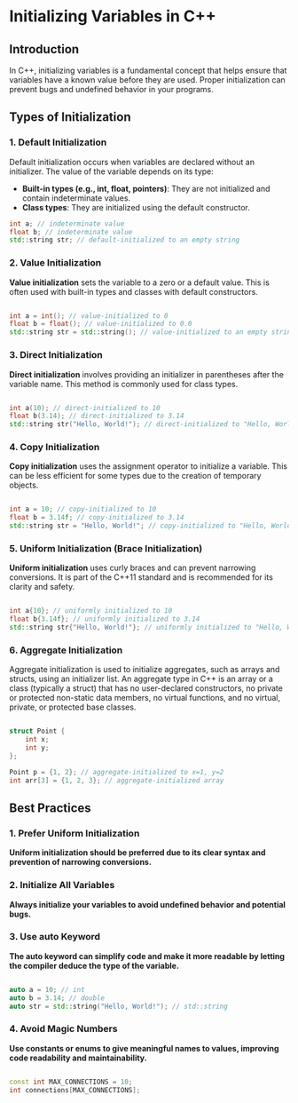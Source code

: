 # Initializing Variables in C++

## Introduction

In C++, initializing variables is a fundamental concept that helps ensure that variables have a known value before they are used. Proper initialization can prevent bugs and undefined behavior in your programs. 
## Types of Initialization

### 1. Default Initialization

Default initialization occurs when variables are declared without an initializer. The value of the variable depends on its type:

- **Built-in types (e.g., int, float, pointers)**: They are not initialized and contain indeterminate values.
- **Class types**: They are initialized using the default constructor.

```cpp
int a; // indeterminate value
float b; // indeterminate value
std::string str; // default-initialized to an empty string
```

### 2. Value Initialization

**Value initialization** sets the variable to a zero or a default value. This is often used with built-in types and classes with default constructors.

```cpp

int a = int(); // value-initialized to 0
float b = float(); // value-initialized to 0.0
std::string str = std::string(); // value-initialized to an empty string
```

### 3. Direct Initialization

**Direct initialization** involves providing an initializer in parentheses after the variable name. This method is commonly used for class types.

```cpp

int a(10); // direct-initialized to 10
float b(3.14); // direct-initialized to 3.14
std::string str("Hello, World!"); // direct-initialized to "Hello, World!"
```

### 4. Copy Initialization

**Copy initialization** uses the assignment operator to initialize a variable. This can be less efficient for some types due to the creation of temporary objects.


```cpp

int a = 10; // copy-initialized to 10
float b = 3.14f; // copy-initialized to 3.14
std::string str = "Hello, World!"; // copy-initialized to "Hello, World!"

```
### 5. Uniform Initialization (Brace  Initialization)

**Uniform initialization** uses curly braces and can prevent narrowing conversions. It is part of the C++11 standard and is recommended for its clarity and safety.


```cpp

int a{10}; // uniformly initialized to 10
float b{3.14f}; // uniformly initialized to 3.14
std::string str{"Hello, World!"}; // uniformly initialized to "Hello, World!"

```
### 6. Aggregate Initialization

Aggregate initialization is used to initialize aggregates, such as arrays and structs, using an initializer list. An aggregate type in C++ is an array or a class (typically a struct) that has no user-declared constructors, no private or protected non-static data members, no virtual functions, and no virtual, private, or protected base classes.

```cpp

struct Point {
    int x;
    int y;
};

Point p = {1, 2}; // aggregate-initialized to x=1, y=2
int arr[3] = {1, 2, 3}; // aggregate-initialized array
```
 
## Best Practices

### 1. Prefer Uniform Initialization

**Uniform initialization should be preferred due to its clear syntax and prevention of narrowing conversions.**
### 2. Initialize All Variables

**Always initialize your variables to avoid undefined behavior and potential bugs.**
### 3. Use auto Keyword

**The auto keyword can simplify code and make it more readable by letting the compiler deduce the type of the variable.**


```cpp

auto a = 10; // int
auto b = 3.14; // double
auto str = std::string("Hello, World!"); // std::string

```
### 4. Avoid Magic Numbers

**Use constants or enums to give meaningful names to values, improving code readability and maintainability.**

```cpp

const int MAX_CONNECTIONS = 10;
int connections[MAX_CONNECTIONS];
```
